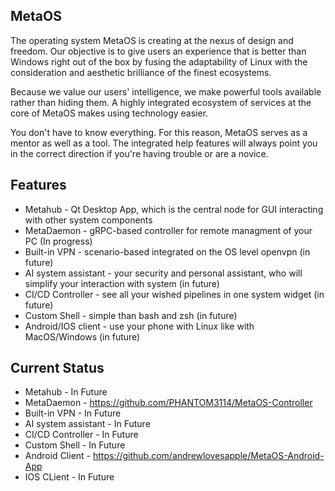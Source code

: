 ## MetaOS ##

The operating system MetaOS is creating at the nexus of design and freedom. Our objective is to give users an experience that is better than Windows right out of the box by fusing the adaptability of Linux with the consideration and aesthetic brilliance of the finest ecosystems.

Because we value our users' intelligence, we make powerful tools available rather than hiding them. A highly integrated ecosystem of services at the core of MetaOS makes using technology easier.

You don't have to know everything. For this reason, MetaOS serves as a mentor as well as a tool. The integrated help features will always point you in the correct direction if you're having trouble or are a novice.

## Features ##

- Metahub - Qt Desktop App, which is the central node for GUI interacting with other system components
- MetaDaemon - gRPC-based controller for remote managment of your PC (In progress)
- Built-in VPN - scenario-based integrated on the OS level openvpn (in future)
- AI system assistant - your security and personal assistant, who will simplify your interaction with system (in future)
- CI/CD Controller - see all your wished pipelines in one system widget (in future)
- Custom Shell - simple than bash and zsh (in future)
- Android/IOS client - use your phone with Linux like with MacOS/Windows (in future)
  
## Current Status ##

- Metahub - In Future
- MetaDaemon - https://github.com/PHANTOM3114/MetaOS-Controller
- Built-in VPN - In Future
- AI system assistant - In Future
- CI/CD Controller - In Future
- Custom Shell - In Future
- Android Client - https://github.com/andrewlovesapple/MetaOS-Android-App
- IOS CLient - In Future
